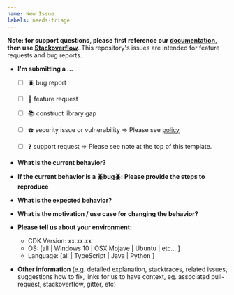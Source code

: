```yaml
---
name: New Issue
labels: needs-triage
---
```


**Note: for support questions, please first reference our [documentation](https://docs.aws.amazon.com/cdk/api/latest), then use [Stackoverflow](https://stackoverflow.com/questions/ask?tags=aws-cdk)**. This repository's issues are intended for feature requests and bug reports.

* **I'm submitting a ...**
  - [ ] :beetle: bug report
  - [ ] :rocket: feature request
  - [ ] :books: construct library gap
  - [ ] :phone: security issue or vulnerability => Please see [policy](https://github.com/awslabs/aws-cdk/security/policy)
  - [ ] :question: support request => Please see note at the top of this template.


* **What is the current behavior?**



* **If the current behavior is a :beetle:bug:beetle:: Please provide the steps to reproduce**



* **What is the expected behavior?**



* **What is the motivation / use case for changing the behavior?**



* **Please tell us about your environment:**
  
  - CDK Version: xx.xx.xx
  - OS: [all | Windows 10 | OSX Mojave | Ubuntu | etc... ]
  - Language: [all | TypeScript | Java | Python ]


* **Other information** (e.g. detailed explanation, stacktraces, related issues, suggestions how to fix, links for us to have context, eg. associated pull-request, stackoverflow, gitter, etc)

